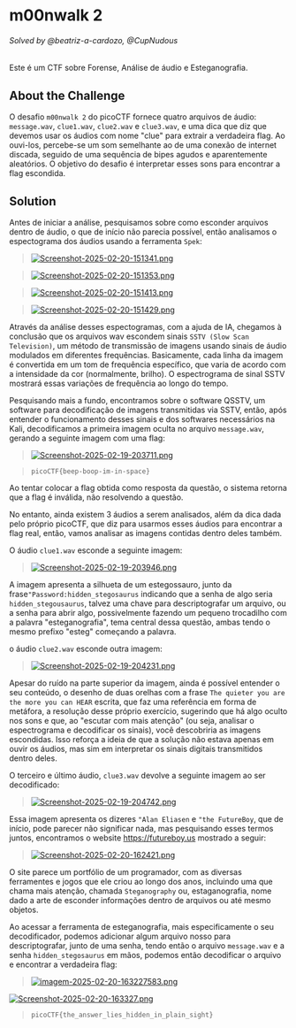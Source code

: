 # m00nwalk 2

###### Solved by @beatriz-a-cardozo, @CupNudous

Este é um CTF sobre Forense, Análise de áudio e Esteganografia.

## About the Challenge

O desafio `m00nwalk 2` do picoCTF fornece quatro arquivos de áudio: `message.wav`,
`clue1.wav`, `clue2.wav` e `clue3.wav`, e uma dica que diz que devemos usar os áudios com
nome "clue" para extrair a verdadeira flag. Ao ouvi-los, percebe-se um som semelhante
ao de uma conexão de internet discada, seguido de uma sequência de bipes agudos e
aparentemente aleatórios. O objetivo do desafio é interpretar esses sons para
encontrar a flag escondida.

## Solution

Antes de iniciar a análise, pesquisamos sobre como esconder arquivos dentro de áudio,
o que de início não parecia possível, então analisamos o espectograma dos áudios
usando a ferramenta `Spek`:

>[![Screenshot-2025-02-20-151341.png](https://i.postimg.cc/DwqN4jNw/Screenshot-2025-02-20-151341.png)](https://postimg.cc/sMgmtcyk)

>[![Screenshot-2025-02-20-151353.png](https://i.postimg.cc/J0vNp8sC/Screenshot-2025-02-20-151353.png)](https://postimg.cc/5Q5QtZ5s)

>[![Screenshot-2025-02-20-151413.png](https://i.postimg.cc/zX38sgfk/Screenshot-2025-02-20-151413.png)](https://postimg.cc/XpMRFXdZ)

>[![Screenshot-2025-02-20-151429.png](https://i.postimg.cc/MTN0DB3p/Screenshot-2025-02-20-151429.png)](https://postimg.cc/5Y5F9XMh)

Através da análise desses espectogramas, com a ajuda de IA, chegamos à conclusão que
os arquivos wav escondem sinais `SSTV (Slow Scan Television)`,  um método de
transmissão de imagens usando sinais de áudio modulados em diferentes frequências.
Basicamente, cada linha da imagem é convertida em um tom de frequência específico, que
varia de acordo com a intensidade da cor (normalmente, brilho). O espectrograma de 
sinal SSTV mostrará essas variações de frequência ao longo do tempo.

Pesquisando mais a fundo, encontramos sobre o software QSSTV, um software para
decodificação de imagens transmitidas via SSTV, então, após entender o funcionamento
desses sinais e dos softwares necessários na Kali, decodificamos a primeira imagem
oculta no arquivo `message.wav`, gerando a seguinte imagem com uma flag:

>[![Screenshot-2025-02-19-203711.png](https://i.postimg.cc/CKkmmvCZ/Screenshot-2025-02-19-203711.png)](https://postimg.cc/SXQ6Kfvq)

>`picoCTF{beep-boop-im-in-space}`

Ao tentar colocar a flag obtida como resposta da questão, o sistema retorna que a flag
é inválida, não resolvendo a questão.

No entanto, ainda existem 3 áudios a serem analisados, além da dica dada pelo próprio
picoCTF, que diz para usarmos esses áudios para encontrar a flag real, então, vamos
analisar as imagens contidas dentro deles também.

O áudio `clue1.wav` esconde a seguinte imagem:

>[![Screenshot-2025-02-19-203946.png](https://i.postimg.cc/0yjQrMnt/Screenshot-2025-02-19-203946.png)](https://postimg.cc/878D0CqW)

A imagem apresenta a silhueta de um estegossauro, junto da frase`"Password:hidden_stegosaurus`
indicando que a senha de algo seria `hidden_stegousaurus`, talvez uma chave para
descriptografar um arquivo, ou a senha para abrir algo, possivelmente fazendo um
pequeno trocadilho com a palavra "esteganografia", tema central dessa questão, ambas tendo o mesmo prefixo "esteg" começando a palavra.

o áudio `clue2.wav` esconde outra imagem: 

>[![Screenshot-2025-02-19-204231.png](https://i.postimg.cc/Fzp7Yw6c/Screenshot-2025-02-19-204231.png)](https://postimg.cc/hQJSwZcP)

Apesar do ruído na parte superior da imagem, ainda é possível entender o seu conteúdo,
o desenho de duas orelhas com a frase `The quieter you are the more you can HEAR`
escrita, que faz uma referência em forma de metáfora, a resolução desse próprio exercício, sugerindo que há algo oculto nos sons e que, ao "escutar com mais atenção" (ou seja, analisar o espectrograma e decodificar os sinais), você descobriria as imagens escondidas. Isso reforça a ideia de que a solução não estava apenas em ouvir os áudios, mas sim em interpretar os sinais digitais transmitidos dentro deles.

O terceiro e último áudio, `clue3.wav` devolve a seguinte imagem ao ser decodificado:

>[![Screenshot-2025-02-19-204742.png](https://i.postimg.cc/Hkt9TTX2/Screenshot-2025-02-19-204742.png)](https://postimg.cc/XrpC8S2G)

Essa imagem apresenta os dizeres `"Alan Eliasen` e `"the FutureBoy`, que de início,
pode parecer não significar nada, mas pesquisando esses termos juntos, encontramos o
website https://futureboy.us mostrado a seguir:

>[![Screenshot-2025-02-20-162421.png](https://i.postimg.cc/G2R8M5X5/Screenshot-2025-02-20-162421.png)](https://postimg.cc/CZvx5mTG)

O site parece um portfólio de um programador, com as diversas ferramentes e jogos que
ele criou ao longo dos anos, incluindo uma que chama mais atenção, chamada
`Steganography` ou, estaganografia, nome dado a arte de esconder informações dentro de
arquivos ou até mesmo objetos.

Ao acessar a ferramenta de esteganografia, mais especificamente o seu decodificador,
podemos adicionar algum arquivo nosso para descriptografar, junto de uma senha, tendo
então o arquivo `message.wav` e a senha `hidden_stegosaurus` em mãos, podemos então
decodificar o arquivo e encontrar a verdadeira flag:

>[![imagem-2025-02-20-163227583.png](https://i.postimg.cc/x8ML0jYj/imagem-2025-02-20-163227583.png)](https://postimg.cc/YL2vRHhT)

[![Screenshot-2025-02-20-163327.png](https://i.postimg.cc/htCt6FxX/Screenshot-2025-02-20-163327.png)](https://postimg.cc/WdkVqH5V)

>`picoCTF{the_answer_lies_hidden_in_plain_sight}`